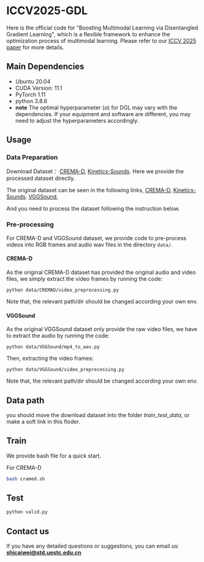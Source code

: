 # ICCV2025-GDL

Here is the official code for "Boosting Multimodal Learning via Disentangled Gradient Learning", which is a flexible framework to enhance the optimization process of multimodal learning. Please refer to our [ICCV 2025 paper](https://arxiv.org/abs/2203.15332) for more details.


## Main Dependencies
+ Ubuntu 20.04
+ CUDA Version: 11.1
+ PyTorch 1.11
+ python 3.8.6
+ **note** The optimal hyperparameter ($\alpha$) for DGL may vary with the dependencies. If your equipment and software are different, you may need to adjust the hyperparameters accordingly.


## Usage
### Data Preparation
Download Dataset：
[CREMA-D](https://pan.baidu.com/s/11ISqU53QK7MY3E8P2qXEyw?pwd=4isj), [Kinetics-Sounds](https://pan.baidu.com/s/1E9E7h1s5NfPYFXLa1INUJQ?pwd=rcts).
Here we provide the processed dataset directly. 

The original dataset can be seen in the following links,
[CREMA-D](https://github.com/CheyneyComputerScience/CREMA-D),
[Kinetics-Sounds](https://github.com/cvdfoundation/kinetics-dataset).
[VGGSound](https://www.robots.ox.ac.uk/~vgg/data/vggsound/),

 And you need to process the dataset following the instruction below.

### Pre-processing

For CREMA-D and VGGSound dataset, we provide code to pre-process videos into RGB frames and audio wav files in the directory ```data/```.

#### CREMA-D 

As the original CREMA-D dataset has provided the original audio and video files, we simply extract the video frames by running the code:

```python data/CREMAD/video_preprecessing.py```

Note that, the relevant path/dir should be changed according your own env.  

#### VGGSound

As the original VGGSound dataset only provide the raw video files, we have to extract the audio by running the code:

```python data/VGGSound/mp4_to_wav.py```

Then, extracting the video frames:

```python data/VGGSound/video_preprecessing.py```

Note that, the relevant path/dir should be changed according your own env. 

## Data path

you should move the download dataset into the folder *train_test_data*, or make a soft link in this floder.


## Train 

We provide bash file for a quick start.

For CREMA-D

```bash
bash cramed.sh
```


## Test

```python
python valid.py
```

## Contact us

If you have any detailed questions or suggestions, you can email us:
**shicaiwei@std.uestc.edu.cn**
